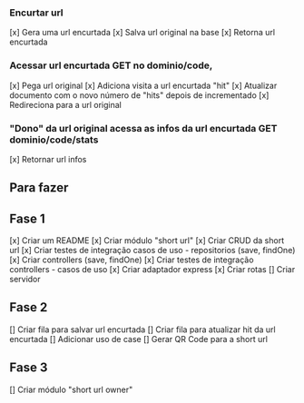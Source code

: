 ### Encurtar url

[x] Gera uma url encurtada
[x] Salva url original na base
[x] Retorna url encurtada

### Acessar url encurtada GET no dominio/code,

[x] Pega url original
[x] Adiciona visita a url encurtada "hit"
[x] Atualizar documento com o novo número de "hits" depois de incrementado
[x] Redireciona para a url original

### "Dono" da url original acessa as infos da url encurtada GET dominio/code/stats

[x] Retornar url infos

## Para fazer

## Fase 1

[x] Criar um README
[x] Criar módulo "short url"
[x] Criar CRUD da short url
[x] Criar testes de integração casos de uso - repositorios (save, findOne)
[x] Criar controllers (save, findOne)
[x] Criar testes de integração controllers - casos de uso
[x] Criar adaptador express
[x] Criar rotas
[] Criar servidor

## Fase 2

[] Criar fila para salvar url encurtada
[] Criar fila para atualizar hit da url encurtada
[] Adicionar uso de case
[] Gerar QR Code para a short url

## Fase 3

[] Criar módulo "short url owner"
